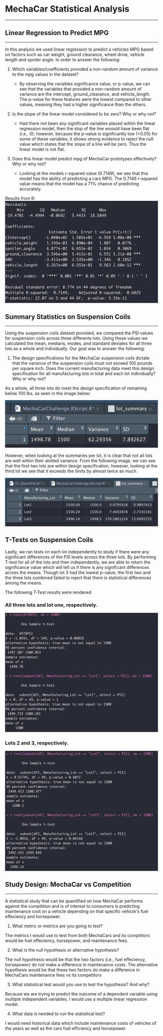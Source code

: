 # MechaCar Statistical Analysis
---

## Linear Regression to Predict MPG
---
In this analysis we used linear regression to predict a vehicles MPG based on factors such as car weight, ground clearance, wheel drive, vehicle length and spoiler angle. In order to answer the following:

1. Which variables/coefficients provided a non-random amount of variance to the mpg values in the dataset?
    
    - By observing the variables significance value, or p-value, we can see that the variables that provided a non-random amount of variance are the intercept, ground_clearance, and vehicle_length. The p-value for these features were the lowest compared to other values, meaning they had a higher significance than the others.

2. Is the slope of the linear model considered to be zero? Why or why not?
    
    - Had there not been any significant variables placed within the linear regression model, then the slop of the line woould have been flat (i.e., 0); however, because the p-value is significantly low (<0.05) for some of these variables, it shows strong evidence to reject the null value which states that the slope of a line will be zero. Thus the linear model is not flat.

3. Does this linear model predict mpg of MechaCar prototypes effectively? Why or why not?
    
    - Looking at the models r-squared value (0.7149), we see that this model has the ability of predicting a cars MPG. The 0.7149 r-squared value means that the model has a 71% chance of predicting accurately.
    
Results from R:
![](https://github.com/evflores001/MechaCar_Statistical_Analysis/blob/main/Results/mpgLinearRegression.png)

## Summary Statistics on Suspension Coils
---
Using the suspension coils dataset provided, we compared the PSI values for suspension coils across three differents lots. Using these values we calculated the mean, medians, modes, and standard deviates for all three lots as a whole and individually.
Our goal was to answer the following:

1. The design specifications for the MechaCar suspension coils dictate that the variance of the suspension coils must not exceed 100 pounds per square inch. Does the current manufacturing data meet this design specification for all manufacturing lots in total and each lot individually? Why or why not?

As a whole, all three lots do meet the design specification of remaining below 100 lbs. as seen in the image below:

![](https://github.com/evflores001/MechaCar_Statistical_Analysis/blob/main/Results/totalSummary.png)

However, when looking at the summaries per lot, it is clear that not all lots are well within their alotted variance. From the following image, we can see that the first two lots are within design specification, however, looking at the third lot we see that it exceeds the limits by almost twice as much.

![](https://github.com/evflores001/MechaCar_Statistical_Analysis/blob/main/Results/lotSummary.png)

## T-Tests on Suspension Coils

Lastly, we ran tests on each lot independently to study if there were any significant differences of the PSI levels across the three lots. By performing T-test for all of the lots and then independently, we are able to return the significance value which will tell us if there is any significant differences across the means. Though lot 3 had the lowest p-value, the first two and the three lots combined failed to reject that there is statistical differences among the means.

The following T-Test results were rendered:

### All three lots and lot one, respectively.
![](https://github.com/evflores001/MechaCar_Statistical_Analysis/blob/main/Results/ttest.png)

### Lots 2 and 3, respectively.
![](https://github.com/evflores001/MechaCar_Statistical_Analysis/blob/main/Results/ttest2.png)

## Study Design: MechaCar vs Competition
---

A statistical study that can be quantified on how MechaCar performs against the compitition and is of interest to consumers is predicting maintenance cost on a vehicle depending on that specific vehicle's fuel effeciency and horsepower.

1. What metric or metrics are you going to test?

The metrics I would use to test from both MechaCars and its compititors would be fuel effeciency, horsepower, and maintenance fees.

2. What is the null hypothesis or alternative hypothesis?

The null hypothesis would be that the two factors (i.e., fuel effeciency, horsepower) do not make a difference in maintenance costs.
The alternative hypothesis would be that these two factors do make a difference in MechaCars maintenance fees vs its competitors

3. What statistical test would you use to test the hypothesis? And why?

Because we are trying to predict the outcome of a dependent variable using multiple independent variables, I would use a multiple linear regression model.

4. What data is needed to run the statistical test?

I would need historical data which include maintenance costs of vehicles of the years as well as the cars fuel efficiency and horsepower.

